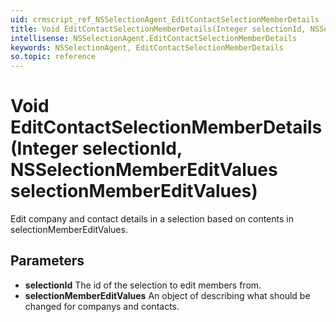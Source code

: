```yaml
---
uid: crmscript_ref_NSSelectionAgent_EditContactSelectionMemberDetails
title: Void EditContactSelectionMemberDetails(Integer selectionId, NSSelectionMemberEditValues selectionMemberEditValues)
intellisense: NSSelectionAgent.EditContactSelectionMemberDetails
keywords: NSSelectionAgent, EditContactSelectionMemberDetails
so.topic: reference
---
```


# Void EditContactSelectionMemberDetails(Integer selectionId, NSSelectionMemberEditValues selectionMemberEditValues)

Edit company and contact details in a selection based on contents in selectionMemberEditValues.

## Parameters

* **selectionId** The id of the selection to edit members from.
* **selectionMemberEditValues** An object of <see cref="SelectionMemberEditValues"/> describing what should be changed for companys and contacts.
